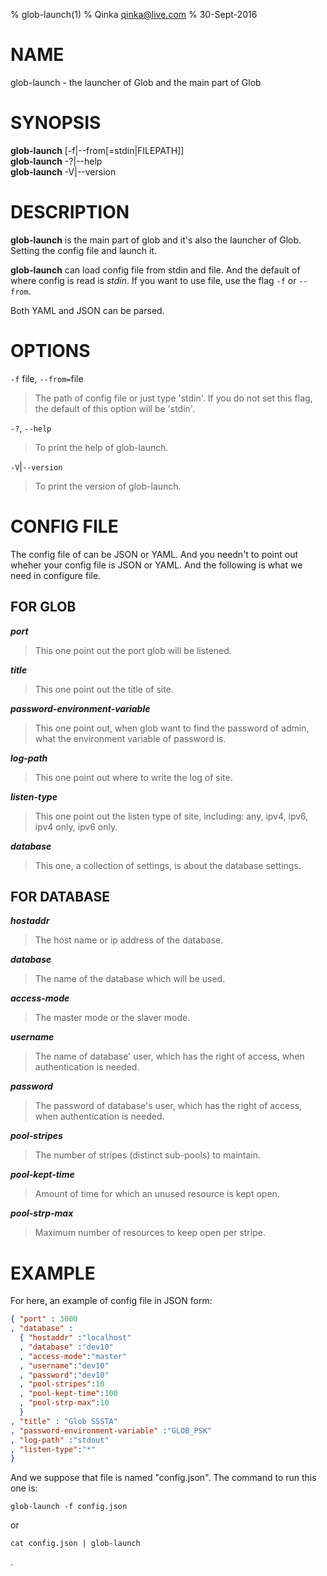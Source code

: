 % glob-launch(1)
% Qinka <qinka@live.com>
% 30-Sept-2016

# NAME
glob-launch - the launcher of Glob and the main part of Glob

# SYNOPSIS

**glob-launch** [-f|--from[=stdin|FILEPATH]]  
**glob-launch** -?|--help  
**glob-launch** -V|--version  

# DESCRIPTION

**glob-launch** is the main part of glob and it's also the launcher of Glob. Setting the config file and launch it.

**glob-launch** can load config file from stdin and file. And the default of where config is read is *stdin*. 
If you want to use file, use the flag `-f` or `--from`.

Both YAML and JSON can be parsed.

# OPTIONS

`-f` file, `--from=`file

> The path of config file or just type 'stdin'. If you do not set this flag, the default of this option will be 'stdin'.

`-?`, `--help`

> To print the help of glob-launch.

`-V`|`--version`

> To print the version of glob-launch.

# CONFIG FILE

The config file of can be JSON or YAML. And you needn't to point out wheher your config file is JSON or YAML.
And the following is what we need in configure file.

## FOR GLOB

_**port**_

> This one point out the port glob will be listened.

_**title**_

> This one point out the title of site.

_**password-environment-variable**_

> This one point out, when glob want to find the password of admin,
> what the environment variable of password is.

_**log-path**_

> This one point out where to write the log of site.

_**listen-type**_

> This one point out the listen type of site, including:
> any, ipv4, ipv6, ipv4 only, ipv6 only.

_**database**_

> This one, a collection of settings, is about the database settings.

## FOR DATABASE

_**hostaddr**_

> The host name or ip address of the database.

_**database**_

> The name of the database which will be used.

_**access-mode**_

> The master mode or the slaver mode.

_**username**_

> The name of database' user, which has the right of access, when authentication is needed.

_**password**_

> The password of database's user, which has the right of access, when authentication is needed.

_**pool-stripes**_

> The number of stripes (distinct sub-pools) to maintain.

_**pool-kept-time**_

> Amount of time for which an unused resource is kept open. 

_**pool-strp-max**_

> Maximum number of resources to keep open per stripe.

# EXAMPLE 

For here, an example of config file in JSON form:

```json
{ "port" : 3000
, "database" :
  { "hostaddr" :"localhost"
  , "database" :"dev10"
  , "access-mode":"master"
  , "username":"dev10"
  , "password":"dev10"
  , "pool-stripes":10
  , "pool-kept-time":100
  , "pool-strp-max":10
  }
, "title" : "Glob SSSTA"
, "password-environment-variable" :"GLOB_PSK"
, "log-path" :"stdout"
, "listen-type":"*"
}
```
And we suppose that file is named "config.json".
The command to run this one is:
```shell
glob-launch -f config.json
```
or
```shell
cat config.json | glob-launch
```
.
